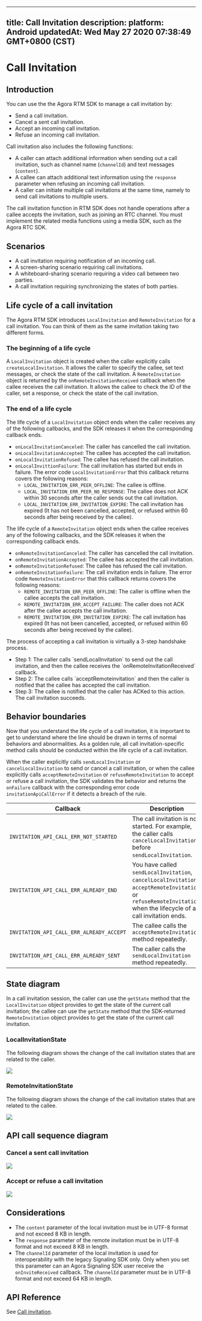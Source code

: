 
---
title: Call Invitation
description: 
platform: Android
updatedAt: Wed May 27 2020 07:38:49 GMT+0800 (CST)
---
# Call Invitation
## Introduction

You can use the the Agora RTM SDK to manage a call invitation by:

- Send a call invitation.
- Cancel a sent call invitation.
- Accept an incoming call invitation.
- Refuse an incoming call invitation.

Call invitation also includes the following functions:

- A caller can attach additional information when sending out a call invitation, such as channel name (`channelId`) and text messages (`content`).
- A callee can attach additional text information using the `response` parameter when refusing an incoming call invitation.
- A caller can initiate multiple call invitations at the same time, namely to send call invitations to multiple users.


<div class="alert note">The call invitation function in RTM SDK does not handle operations after a callee accepts the invitation, such as joining an RTC channel. You must implement the related media functions using a media SDK, such as the Agora RTC SDK.</div>

## Scenarios

- A call invitation requiring notification of an incoming call.
- A screen-sharing scenario requiring call invitations.
- A whiteboard-sharing scenario requiring a video call between two parties.
- A call invitation requiring synchronizing the states of both parties.


## Life cycle of a call invitation

The Agora RTM SDK introduces `LocalInvitation` and `RemoteInvitation` for a call invitation. You can think of them as the same invitation taking two different forms.

### The beginning of a life cycle

A `LocalInvitation` object is created when the caller explicitly calls `createLocalInvitation`. It allows the caller to specify the callee, set text messages, or check the state of the call invitation.
A `RemoteInvitation` object is returned by the `onRemoteInvitationReceived` callback when the callee receives the call invitation. It allows the callee to check the ID of the caller, set a response, or check the state of the call invitation.

### The end of a life cycle

The life cycle of a `LocalInvitation` object ends when the caller receives any of the following callbacks, and the SDK releases it when the corresponding callback ends.

- `onLocalInvitationCanceled`: The caller has cancelled the call invitation. 
- `onLocalInvitationAccepted`: The callee has accepted the call invitation. 
- `onLocalInvitationRefused`: The callee has refused the call invitation. 
- `onLocalInvittionFailure`: The call invitation has started but ends in failure. The error code `LocalInvitationError` that this callback returns covers the following reasons:
  - `LOCAL_INVITATION_ERR_PEER_OFFLINE`: The callee is offline. 
  - `LOCAL_INVITATION_ERR_PEER_NO_RESPONSE`: The callee does not ACK within 30 seconds after the caller sends out the call invitation. 
  - `LOCAL_INVITATION_ERR_INVITATION_EXPIRE`: The call invitation has expired (It has not been cancelled, accepted, or refused within 60 seconds after being received by the callee).

The life cycle of a `RemoteInvitation` object ends when the callee receives any of the following callbacks, and the SDK releases it when the corresponding callback ends. 

- `onRemoteInvitationCanceled`: The caller has cancelled the call invitation.
- `onRemoteInvitationAccepted`: The callee has accepted the call invitation. 
- `onRemoteInvitationRefused`: The callee has refused the call invitation. 
- `onRemoteInvitationFailure`: The call invitation ends in failure. The error code `RemoteInvitationError` that this callback returns covers the following reasons: 
  - `REMOTE_INVITATION_ERR_PEER_OFFLINE`: The caller is offline when the callee accepts the call invitation. 
  - `REMOTE_INVITATION_ERR_ACCEPT_FAILURE`: The caller does not ACK after the callee accepts the call invitation. 
  - `REMOTE_INVITATION_ERR_INVITATION_EXPIRE`: The call invitation has expired (It has not been cancelled, accepted, or refused within 60 seconds after being received by the callee).


<div class="alert note">The process of accepting a call invitation is virtually a 3-step handshake process.<ul>

<li>Step 1: The caller calls `sendLocalInvitation` to send out the call invitation, and then the callee receives the `onRemoteInvitationReceived` callback.</li>

<li>Step 2: The callee calls `acceptRemoteinvitation` and then the caller is notified that the callee has accepted the call invitation. </li>

<li>Step 3: The callee is notified that the caller has ACKed to this action. The call invitation succeeds. </li></ul></div>

## Behavior boundaries

Now that you understand the life cycle of a call invitation, it is important to get to understand where the line should be drawn in terms of normal behaviors and abnormalities. As a golden rule, all call invitation-specific method calls should be conducted within the life cycle of a call invitation. 

When the caller explicitly calls `sendLocalInvitation` or `cancelLocalInvitation` to send or cancel a call invitation, or when the callee explicitly calls `acceptRemoteInvitation` or `refuseRemoteInvitation` to accept or refuse a call invitation, the SDK validates the behavior and returns the `onFailure` callback with the corresponding error code `invitationApiCallError` if it detects a breach of the rule. 

| Callback                                                                        | Description                                                                                                                                                                                                                                                                |
| -------------------------------------------------- | ------------------------------------------------------------------------------------------------------------------------------------------------------------------ |
| `INVITATION_API_CALL_ERR_NOT_STARTED`         | The call invitation is not started. For example, the caller calls `cancelLocalInvitation` before `sendLocalInvitation`.                                                                                  |
| `INVITATION_API_CALL_ERR_ALREADY_END`         | You have called `sendLocalInvitation`, `cancelLocalInvitation`, `acceptRemoteInvitation`, or `refuseRemoteInvitation` when the lifecycle of a call invitation ends.  |
| `INVITATION_API_CALL_ERR_ALREADY_ACCEPT`  | The callee calls the `acceptRemoteInvitation` method repeatedly.                                                                                                                                                                     |
| `INVITATION_API_CALL_ERR_ALREADY_SENT`       | The caller calls the `sendLocalInvitation` method repeatedly.                                                                                                                                                                             |

## State diagram

In a call invitation session, the caller can use the `getState` method that the `LocalInvitation` object provides to get the state of the current call invitation; the callee can use the `getState` method that the SDK-returned `RemoteInvitation` object provides to get the state of the current call invitation. 

### LocalInvitationState

The following diagram shows the change of the call invitation states that are related to the caller. 

![](https://web-cdn.agora.io/docs-files/1582270646018)

### RemoteInvitationState

The following diagram shows the change of the call invitation states that are related to the callee. 

![](https://web-cdn.agora.io/docs-files/1582270656158)

## API call sequence diagram

### Cancel a sent call invitation

![](https://web-cdn.agora.io/docs-files/1565426396109)

### Accept or refuse a call invitation

![](https://web-cdn.agora.io/docs-files/1565427974586)

## Considerations

- The `content` parameter of the local invitation must be in UTF-8 format and not exceed 8 KB in length.
- The `response` parameter of the remote invitation must be in UTF-8 format and not exceed 8 KB in length. 
- The `channelId` parameter of the local invitation is used for interoperability with the legacy Signaling SDK only. Only when you set this parameter can an Agora Signaling SDK user receive the `onInviteReceived` callback. The `channelId` parameter must be in UTF-8 format and not exceed 64 KB in length. 

## API Reference

See [Call invitation](https://docs.agora.io/en/Real-time-Messaging/API%20Reference/RTM_java/index.html#callinvitation).
